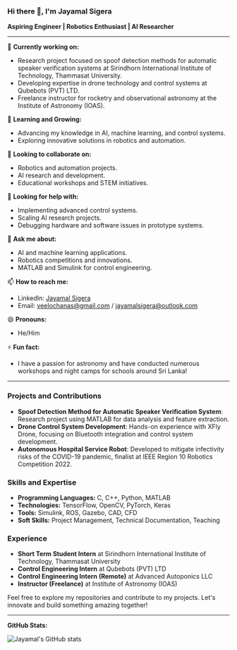 ### Hi there 👋, I'm Jayamal Sigera

**Aspiring Engineer | Robotics Enthusiast | AI Researcher**

---

🔭 **Currently working on:**
- Research project focused on spoof detection methods for automatic speaker verification systems at Sirindhorn International Institute of Technology, Thammasat University.
- Developing expertise in drone technology and control systems at Qubebots (PVT) LTD.
- Freelance instructor for rocketry and observational astronomy at the Institute of Astronomy (IOAS).

🌱 **Learning and Growing:**
- Advancing my knowledge in AI, machine learning, and control systems.
- Exploring innovative solutions in robotics and automation.

👯 **Looking to collaborate on:**
- Robotics and automation projects.
- AI research and development.
- Educational workshops and STEM initiatives.

🤔 **Looking for help with:**
- Implementing advanced control systems.
- Scaling AI research projects.
- Debugging hardware and software issues in prototype systems.

💬 **Ask me about:**
- AI and machine learning applications.
- Robotics competitions and innovations.
- MATLAB and Simulink for control engineering.

📫 **How to reach me:**
- LinkedIn: [Jayamal Sigera](https://www.linkedin.com/in/jayamalsigera/)
- Email: veelochanas@gmail.com / jayamalsigera@outlook.com

😄 **Pronouns:**
- He/Him

⚡ **Fun fact:**
- I have a passion for astronomy and have conducted numerous workshops and night camps for schools around Sri Lanka!

---

### Projects and Contributions

- **Spoof Detection Method for Automatic Speaker Verification System**: Research project using MATLAB for data analysis and feature extraction.
- **Drone Control System Development**: Hands-on experience with XFly Drone, focusing on Bluetooth integration and control system development.
- **Autonomous Hospital Service Robot**: Developed to mitigate infectivity risks of the COVID-19 pandemic, finalist at IEEE Region 10 Robotics Competition 2022.

### Skills and Expertise

- **Programming Languages:** C, C++, Python, MATLAB
- **Technologies:** TensorFlow, OpenCV, PyTorch, Keras
- **Tools:** Simulink, ROS, Gazebo, CAD, CFD
- **Soft Skills:** Project Management, Technical Documentation, Teaching

### Experience

- **Short Term Student Intern** at Sirindhorn International Institute of Technology, Thammasat University
- **Control Engineering Intern** at Qubebots (PVT) LTD
- **Control Engineering Intern (Remote)** at Advanced Autoponics LLC
- **Instructor (Freelance)** at Institute of Astronomy (IOAS)

Feel free to explore my repositories and contribute to my projects. Let's innovate and build something amazing together!

---

**GitHub Stats:**

![Jayamal's GitHub stats](https://github-readme-stats.vercel.app/api?username=jayamalsigera&show_icons=true&theme=radical)
